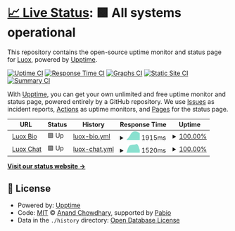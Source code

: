 # [📈 Live Status](https://luoxthedev.github.io/uptime): <!--live status--> **🟩 All systems operational**

This repository contains the open-source uptime monitor and status page for [Luox](https://replit.com/@LuoxYouTube), powered by [Upptime](https://github.com/upptime/upptime).

[![Uptime CI](https://github.com/luoxthedev/uptime/workflows/Uptime%20CI/badge.svg)](https://github.com/LuoxYouTube/uptime/actions?query=workflow%3A%22Uptime+CI%22)
[![Response Time CI](https://github.com/luoxthedev/uptime/workflows/Response%20Time%20CI/badge.svg)](https://github.com/LuoxYouTube/uptime/actions?query=workflow%3A%22Response+Time+CI%22)
[![Graphs CI](https://github.com/LuoxYouTube/uptime/workflows/Graphs%20CI/badge.svg)](https://github.com/LuoxYouTube/uptime/actions?query=workflow%3A%22Graphs+CI%22)
[![Static Site CI](https://github.com/LuoxYouTube/uptime/workflows/Static%20Site%20CI/badge.svg)](https://github.com/LuoxYouTube/uptime/actions?query=workflow%3A%22Static+Site+CI%22)
[![Summary CI](https://github.com/LuoxYouTube/uptime/workflows/Summary%20CI/badge.svg)](https://github.com/LuoxYouTube/uptime/actions?query=workflow%3A%22Summary+CI%22)

With [Upptime](https://upptime.js.org), you can get your own unlimited and free uptime monitor and status page, powered entirely by a GitHub repository. We use [Issues](https://github.com/LuoxYouTube/uptime/issues) as incident reports, [Actions](https://github.com/LuoxYouTube/uptime/actions) as uptime monitors, and [Pages](https://LuoxYouTube.github.io/uptime) for the status page.

<!--start: status pages-->
<!-- This summary is generated by Upptime (https://github.com/upptime/upptime) -->
<!-- Do not edit this manually, your changes will be overwritten -->
<!-- prettier-ignore -->
| URL | Status | History | Response Time | Uptime |
| --- | ------ | ------- | ------------- | ------ |
| <img alt="" src="https://icons.duckduckgo.com/ip3/luox.nexcord.pro.ico" height="13"> [Luox Bio](https://luox.nexcord.pro/) | 🟩 Up | [luox-bio.yml](https://github.com/luoxthedev/uptime/commits/HEAD/history/luox-bio.yml) | <details><summary><img alt="Response time graph" src="./graphs/luox-bio/response-time-week.png" height="20"> 1915ms</summary><br><a href="https://luoxthedev.github.io/uptime/history/luox-bio"><img alt="Response time 1915" src="https://img.shields.io/endpoint?url=https%3A%2F%2Fraw.githubusercontent.com%2Fluoxthedev%2Fuptime%2FHEAD%2Fapi%2Fluox-bio%2Fresponse-time.json"></a><br><a href="https://luoxthedev.github.io/uptime/history/luox-bio"><img alt="24-hour response time 1915" src="https://img.shields.io/endpoint?url=https%3A%2F%2Fraw.githubusercontent.com%2Fluoxthedev%2Fuptime%2FHEAD%2Fapi%2Fluox-bio%2Fresponse-time-day.json"></a><br><a href="https://luoxthedev.github.io/uptime/history/luox-bio"><img alt="7-day response time 1915" src="https://img.shields.io/endpoint?url=https%3A%2F%2Fraw.githubusercontent.com%2Fluoxthedev%2Fuptime%2FHEAD%2Fapi%2Fluox-bio%2Fresponse-time-week.json"></a><br><a href="https://luoxthedev.github.io/uptime/history/luox-bio"><img alt="30-day response time 1915" src="https://img.shields.io/endpoint?url=https%3A%2F%2Fraw.githubusercontent.com%2Fluoxthedev%2Fuptime%2FHEAD%2Fapi%2Fluox-bio%2Fresponse-time-month.json"></a><br><a href="https://luoxthedev.github.io/uptime/history/luox-bio"><img alt="1-year response time 1915" src="https://img.shields.io/endpoint?url=https%3A%2F%2Fraw.githubusercontent.com%2Fluoxthedev%2Fuptime%2FHEAD%2Fapi%2Fluox-bio%2Fresponse-time-year.json"></a></details> | <details><summary><a href="https://luoxthedev.github.io/uptime/history/luox-bio">100.00%</a></summary><a href="https://luoxthedev.github.io/uptime/history/luox-bio"><img alt="All-time uptime 100.00%" src="https://img.shields.io/endpoint?url=https%3A%2F%2Fraw.githubusercontent.com%2Fluoxthedev%2Fuptime%2FHEAD%2Fapi%2Fluox-bio%2Fuptime.json"></a><br><a href="https://luoxthedev.github.io/uptime/history/luox-bio"><img alt="24-hour uptime 100.00%" src="https://img.shields.io/endpoint?url=https%3A%2F%2Fraw.githubusercontent.com%2Fluoxthedev%2Fuptime%2FHEAD%2Fapi%2Fluox-bio%2Fuptime-day.json"></a><br><a href="https://luoxthedev.github.io/uptime/history/luox-bio"><img alt="7-day uptime 100.00%" src="https://img.shields.io/endpoint?url=https%3A%2F%2Fraw.githubusercontent.com%2Fluoxthedev%2Fuptime%2FHEAD%2Fapi%2Fluox-bio%2Fuptime-week.json"></a><br><a href="https://luoxthedev.github.io/uptime/history/luox-bio"><img alt="30-day uptime 100.00%" src="https://img.shields.io/endpoint?url=https%3A%2F%2Fraw.githubusercontent.com%2Fluoxthedev%2Fuptime%2FHEAD%2Fapi%2Fluox-bio%2Fuptime-month.json"></a><br><a href="https://luoxthedev.github.io/uptime/history/luox-bio"><img alt="1-year uptime 100.00%" src="https://img.shields.io/endpoint?url=https%3A%2F%2Fraw.githubusercontent.com%2Fluoxthedev%2Fuptime%2FHEAD%2Fapi%2Fluox-bio%2Fuptime-year.json"></a></details>
| <img alt="" src="https://icons.duckduckgo.com/ip3/chat.nexcord.pro.ico" height="13"> [Luox Chat](https://chat.nexcord.pro/) | 🟩 Up | [luox-chat.yml](https://github.com/luoxthedev/uptime/commits/HEAD/history/luox-chat.yml) | <details><summary><img alt="Response time graph" src="./graphs/luox-chat/response-time-week.png" height="20"> 1520ms</summary><br><a href="https://luoxthedev.github.io/uptime/history/luox-chat"><img alt="Response time 1520" src="https://img.shields.io/endpoint?url=https%3A%2F%2Fraw.githubusercontent.com%2Fluoxthedev%2Fuptime%2FHEAD%2Fapi%2Fluox-chat%2Fresponse-time.json"></a><br><a href="https://luoxthedev.github.io/uptime/history/luox-chat"><img alt="24-hour response time 1520" src="https://img.shields.io/endpoint?url=https%3A%2F%2Fraw.githubusercontent.com%2Fluoxthedev%2Fuptime%2FHEAD%2Fapi%2Fluox-chat%2Fresponse-time-day.json"></a><br><a href="https://luoxthedev.github.io/uptime/history/luox-chat"><img alt="7-day response time 1520" src="https://img.shields.io/endpoint?url=https%3A%2F%2Fraw.githubusercontent.com%2Fluoxthedev%2Fuptime%2FHEAD%2Fapi%2Fluox-chat%2Fresponse-time-week.json"></a><br><a href="https://luoxthedev.github.io/uptime/history/luox-chat"><img alt="30-day response time 1520" src="https://img.shields.io/endpoint?url=https%3A%2F%2Fraw.githubusercontent.com%2Fluoxthedev%2Fuptime%2FHEAD%2Fapi%2Fluox-chat%2Fresponse-time-month.json"></a><br><a href="https://luoxthedev.github.io/uptime/history/luox-chat"><img alt="1-year response time 1520" src="https://img.shields.io/endpoint?url=https%3A%2F%2Fraw.githubusercontent.com%2Fluoxthedev%2Fuptime%2FHEAD%2Fapi%2Fluox-chat%2Fresponse-time-year.json"></a></details> | <details><summary><a href="https://luoxthedev.github.io/uptime/history/luox-chat">100.00%</a></summary><a href="https://luoxthedev.github.io/uptime/history/luox-chat"><img alt="All-time uptime 100.00%" src="https://img.shields.io/endpoint?url=https%3A%2F%2Fraw.githubusercontent.com%2Fluoxthedev%2Fuptime%2FHEAD%2Fapi%2Fluox-chat%2Fuptime.json"></a><br><a href="https://luoxthedev.github.io/uptime/history/luox-chat"><img alt="24-hour uptime 100.00%" src="https://img.shields.io/endpoint?url=https%3A%2F%2Fraw.githubusercontent.com%2Fluoxthedev%2Fuptime%2FHEAD%2Fapi%2Fluox-chat%2Fuptime-day.json"></a><br><a href="https://luoxthedev.github.io/uptime/history/luox-chat"><img alt="7-day uptime 100.00%" src="https://img.shields.io/endpoint?url=https%3A%2F%2Fraw.githubusercontent.com%2Fluoxthedev%2Fuptime%2FHEAD%2Fapi%2Fluox-chat%2Fuptime-week.json"></a><br><a href="https://luoxthedev.github.io/uptime/history/luox-chat"><img alt="30-day uptime 100.00%" src="https://img.shields.io/endpoint?url=https%3A%2F%2Fraw.githubusercontent.com%2Fluoxthedev%2Fuptime%2FHEAD%2Fapi%2Fluox-chat%2Fuptime-month.json"></a><br><a href="https://luoxthedev.github.io/uptime/history/luox-chat"><img alt="1-year uptime 100.00%" src="https://img.shields.io/endpoint?url=https%3A%2F%2Fraw.githubusercontent.com%2Fluoxthedev%2Fuptime%2FHEAD%2Fapi%2Fluox-chat%2Fuptime-year.json"></a></details>

<!--end: status pages-->

[**Visit our status website →**](https://LuoxYouTube.github.io/uptime)

## 📄 License

- Powered by: [Upptime](https://github.com/upptime/upptime)
- Code: [MIT](./LICENSE) © [Anand Chowdhary](https://anandchowdhary.com), supported by [Pabio](https://pabio.com)
- Data in the `./history` directory: [Open Database License](https://opendatacommons.org/licenses/odbl/1-0/)
